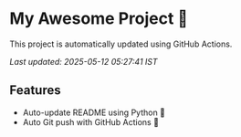 # My Awesome Project 🚀

This project is automatically updated using GitHub Actions.

_Last updated: 2025-05-12 05:27:41 IST_

## Features
- Auto-update README using Python 🐍
- Auto Git push with GitHub Actions 🤖
